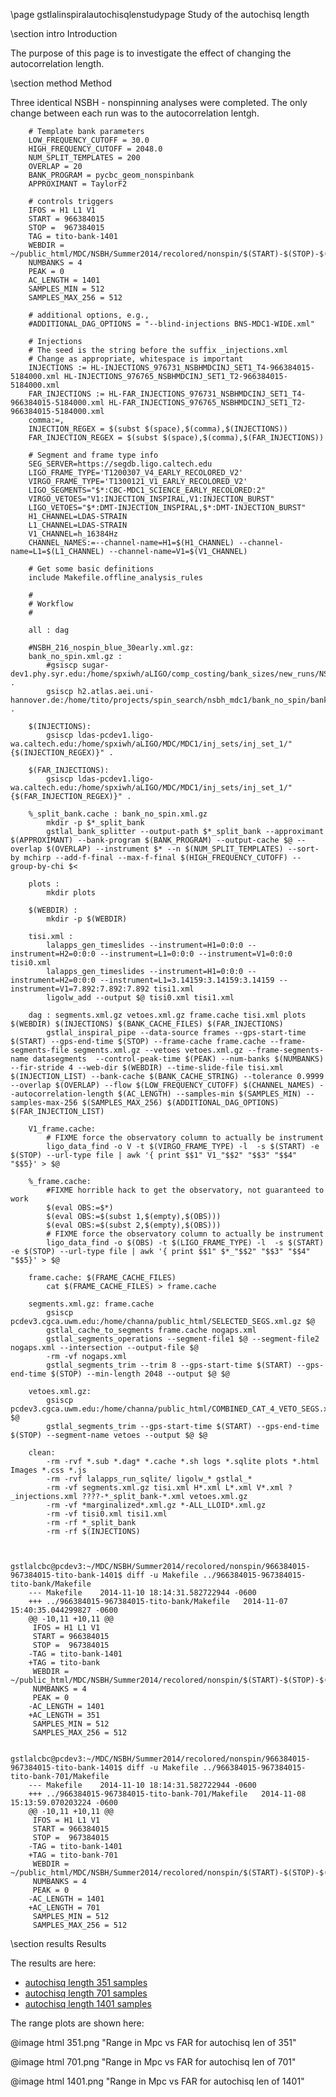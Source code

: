 \page gstlalinspiralautochisqlenstudypage Study of the autochisq length

\section intro Introduction

The purpose of this page is to investigate the effect of changing the autocorrelation length.  

\section method Method

Three identical NSBH - nonspinning analyses were completed.  The only change between each run was to the autocorrelation lentgh. 

		# Template bank parameters
		LOW_FREQUENCY_CUTOFF = 30.0
		HIGH_FREQUENCY_CUTOFF = 2048.0
		NUM_SPLIT_TEMPLATES = 200
		OVERLAP = 20
		BANK_PROGRAM = pycbc_geom_nonspinbank
		APPROXIMANT = TaylorF2

		# controls triggers
		IFOS = H1 L1 V1
		START = 966384015
		STOP =  967384015
		TAG = tito-bank-1401
		WEBDIR = ~/public_html/MDC/NSBH/Summer2014/recolored/nonspin/$(START)-$(STOP)-$(TAG)
		NUMBANKS = 4
		PEAK = 0
		AC_LENGTH = 1401
		SAMPLES_MIN = 512
		SAMPLES_MAX_256 = 512

		# additional options, e.g.,
		#ADDITIONAL_DAG_OPTIONS = "--blind-injections BNS-MDC1-WIDE.xml"

		# Injections
		# The seed is the string before the suffix _injections.xml
		# Change as appropriate, whitespace is important
		INJECTIONS := HL-INJECTIONS_976731_NSBHMDCINJ_SET1_T4-966384015-5184000.xml HL-INJECTIONS_976765_NSBHMDCINJ_SET1_T2-966384015-5184000.xml
		FAR_INJECTIONS := HL-FAR_INJECTIONS_976731_NSBHMDCINJ_SET1_T4-966384015-5184000.xml HL-FAR_INJECTIONS_976765_NSBHMDCINJ_SET1_T2-966384015-5184000.xml
		comma:=,
		INJECTION_REGEX = $(subst $(space),$(comma),$(INJECTIONS))
		FAR_INJECTION_REGEX = $(subst $(space),$(comma),$(FAR_INJECTIONS))

		# Segment and frame type info
		SEG_SERVER=https://segdb.ligo.caltech.edu
		LIGO_FRAME_TYPE='T1200307_V4_EARLY_RECOLORED_V2'
		VIRGO_FRAME_TYPE='T1300121_V1_EARLY_RECOLORED_V2'
		LIGO_SEGMENTS="$*:CBC-MDC1_SCIENCE_EARLY_RECOLORED:2"
		VIRGO_VETOES="V1:INJECTION_INSPIRAL,V1:INJECTION_BURST"
		LIGO_VETOES="$*:DMT-INJECTION_INSPIRAL,$*:DMT-INJECTION_BURST"
		H1_CHANNEL=LDAS-STRAIN
		L1_CHANNEL=LDAS-STRAIN
		V1_CHANNEL=h_16384Hz
		CHANNEL_NAMES:=--channel-name=H1=$(H1_CHANNEL) --channel-name=L1=$(L1_CHANNEL) --channel-name=V1=$(V1_CHANNEL)

		# Get some basic definitions
		include Makefile.offline_analysis_rules

		#
		# Workflow
		#

		all : dag

		#NSBH_216_nospin_blue_30early.xml.gz:
		bank_no_spin.xml.gz :
			#gsiscp sugar-dev1.phy.syr.edu:/home/spxiwh/aLIGO/comp_costing/bank_sizes/new_runs/NSBH_216_nospin_blue/30_earlyaligo/NSBH_216_nospin_blue_30early.xml.gz .
			gsiscp h2.atlas.aei.uni-hannover.de:/home/tito/projects/spin_search/nsbh_mdc1/bank_no_spin/bank_no_spin.xml.gz .

		$(INJECTIONS):
			gsiscp ldas-pcdev1.ligo-wa.caltech.edu:/home/spxiwh/aLIGO/MDC/MDC1/inj_sets/inj_set_1/"{$(INJECTION_REGEX)}" .

		$(FAR_INJECTIONS):
			gsiscp ldas-pcdev1.ligo-wa.caltech.edu:/home/spxiwh/aLIGO/MDC/MDC1/inj_sets/inj_set_1/"{$(FAR_INJECTION_REGEX)}" .

		%_split_bank.cache : bank_no_spin.xml.gz
			mkdir -p $*_split_bank
			gstlal_bank_splitter --output-path $*_split_bank --approximant $(APPROXIMANT) --bank-program $(BANK_PROGRAM) --output-cache $@ --overlap $(OVERLAP) --instrument $* --n $(NUM_SPLIT_TEMPLATES) --sort-by mchirp --add-f-final --max-f-final $(HIGH_FREQUENCY_CUTOFF) --group-by-chi $<

		plots :
			mkdir plots

		$(WEBDIR) : 
			mkdir -p $(WEBDIR)

		tisi.xml :
			lalapps_gen_timeslides --instrument=H1=0:0:0 --instrument=H2=0:0:0 --instrument=L1=0:0:0 --instrument=V1=0:0:0 tisi0.xml
			lalapps_gen_timeslides --instrument=H1=0:0:0 --instrument=H2=0:0:0 --instrument=L1=3.14159:3.14159:3.14159 --instrument=V1=7.892:7.892:7.892 tisi1.xml
			ligolw_add --output $@ tisi0.xml tisi1.xml

		dag : segments.xml.gz vetoes.xml.gz frame.cache tisi.xml plots $(WEBDIR) $(INJECTIONS) $(BANK_CACHE_FILES) $(FAR_INJECTIONS)
			gstlal_inspiral_pipe --data-source frames --gps-start-time $(START) --gps-end-time $(STOP) --frame-cache frame.cache --frame-segments-file segments.xml.gz --vetoes vetoes.xml.gz --frame-segments-name datasegments  --control-peak-time $(PEAK) --num-banks $(NUMBANKS) --fir-stride 4 --web-dir $(WEBDIR) --time-slide-file tisi.xml $(INJECTION_LIST) --bank-cache $(BANK_CACHE_STRING) --tolerance 0.9999 --overlap $(OVERLAP) --flow $(LOW_FREQUENCY_CUTOFF) $(CHANNEL_NAMES) --autocorrelation-length $(AC_LENGTH) --samples-min $(SAMPLES_MIN) --samples-max-256 $(SAMPLES_MAX_256) $(ADDITIONAL_DAG_OPTIONS) $(FAR_INJECTION_LIST)

		V1_frame.cache:
			# FIXME force the observatory column to actually be instrument
			ligo_data_find -o V -t $(VIRGO_FRAME_TYPE) -l  -s $(START) -e $(STOP) --url-type file | awk '{ print $$1" V1_"$$2" "$$3" "$$4" "$$5}' > $@

		%_frame.cache:
			#FIXME horrible hack to get the observatory, not guaranteed to work
			$(eval OBS:=$*)
			$(eval OBS:=$(subst 1,$(empty),$(OBS)))
			$(eval OBS:=$(subst 2,$(empty),$(OBS)))
			# FIXME force the observatory column to actually be instrument
			ligo_data_find -o $(OBS) -t $(LIGO_FRAME_TYPE) -l  -s $(START) -e $(STOP) --url-type file | awk '{ print $$1" $*_"$$2" "$$3" "$$4" "$$5}' > $@

		frame.cache: $(FRAME_CACHE_FILES)
			cat $(FRAME_CACHE_FILES) > frame.cache

		segments.xml.gz: frame.cache
			gsiscp pcdev3.cgca.uwm.edu:/home/channa/public_html/SELECTED_SEGS.xml.gz $@
			gstlal_cache_to_segments frame.cache nogaps.xml
			gstlal_segments_operations --segment-file1 $@ --segment-file2 nogaps.xml --intersection --output-file $@
			-rm -vf nogaps.xml
			gstlal_segments_trim --trim 8 --gps-start-time $(START) --gps-end-time $(STOP) --min-length 2048 --output $@ $@

		vetoes.xml.gz:
			gsiscp pcdev3.cgca.uwm.edu:/home/channa/public_html/COMBINED_CAT_4_VETO_SEGS.xml.gz $@
			gstlal_segments_trim --gps-start-time $(START) --gps-end-time $(STOP) --segment-name vetoes --output $@ $@

		clean:
			-rm -rvf *.sub *.dag* *.cache *.sh logs *.sqlite plots *.html Images *.css *.js
			-rm -rvf lalapps_run_sqlite/ ligolw_* gstlal_*
			-rm -vf segments.xml.gz tisi.xml H*.xml L*.xml V*.xml ?_injections.xml ????-*_split_bank-*.xml vetoes.xml.gz
			-rm -vf *marginalized*.xml.gz *-ALL_LLOID*.xml.gz
			-rm -vf tisi0.xml tisi1.xml
			-rm -rf *_split_bank
			-rm -rf $(INJECTIONS)


		gstlalcbc@pcdev3:~/MDC/NSBH/Summer2014/recolored/nonspin/966384015-967384015-tito-bank-1401$ diff -u Makefile ../966384015-967384015-tito-bank/Makefile
		--- Makefile	2014-11-10 18:14:31.582722944 -0600
		+++ ../966384015-967384015-tito-bank/Makefile	2014-11-07 15:40:35.044299827 -0600
		@@ -10,11 +10,11 @@
		 IFOS = H1 L1 V1
		 START = 966384015
		 STOP =  967384015
		-TAG = tito-bank-1401
		+TAG = tito-bank
		 WEBDIR = ~/public_html/MDC/NSBH/Summer2014/recolored/nonspin/$(START)-$(STOP)-$(TAG)
		 NUMBANKS = 4
		 PEAK = 0
		-AC_LENGTH = 1401
		+AC_LENGTH = 351
		 SAMPLES_MIN = 512
		 SAMPLES_MAX_256 = 512
		 
		gstlalcbc@pcdev3:~/MDC/NSBH/Summer2014/recolored/nonspin/966384015-967384015-tito-bank-1401$ diff -u Makefile ../966384015-967384015-tito-bank-701/Makefile
		--- Makefile	2014-11-10 18:14:31.582722944 -0600
		+++ ../966384015-967384015-tito-bank-701/Makefile	2014-11-08 15:13:59.070203224 -0600
		@@ -10,11 +10,11 @@
		 IFOS = H1 L1 V1
		 START = 966384015
		 STOP =  967384015
		-TAG = tito-bank-1401
		+TAG = tito-bank-701
		 WEBDIR = ~/public_html/MDC/NSBH/Summer2014/recolored/nonspin/$(START)-$(STOP)-$(TAG)
		 NUMBANKS = 4
		 PEAK = 0
		-AC_LENGTH = 1401
		+AC_LENGTH = 701
		 SAMPLES_MIN = 512
		 SAMPLES_MAX_256 = 512


\section results Results

The results are here:

 - <a href='https://ldas-jobs.phys.uwm.edu/~gstlalcbc/MDC/NSBH/Summer2014/recolored/nonspin/966384015-967384015-tito-bank/ALL_LLOID_COMBINED_openbox.html'> autochisq length 351 samples</a>
 - <a href='https://ldas-jobs.phys.uwm.edu/~gstlalcbc/MDC/NSBH/Summer2014/recolored/nonspin/966384015-967384015-tito-bank-701/ALL_LLOID_COMBINED_openbox.html'> autochisq length 701 samples</a>
 - <a href='https://ldas-jobs.phys.uwm.edu/~gstlalcbc/MDC/NSBH/Summer2014/recolored/nonspin/966384015-967384015-tito-bank-1401/ALL_LLOID_COMBINED_openbox.html'> autochisq length 1401 samples</a>

The range plots are shown here:

@image html 351.png "Range in Mpc vs FAR for autochisq len of 351"

@image html 701.png "Range in Mpc vs FAR for autochisq len of 701"

@image html 1401.png "Range in Mpc vs FAR for autochisq len of 1401"

